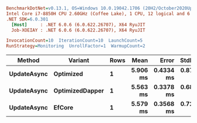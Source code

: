``` ini

BenchmarkDotNet=v0.13.1, OS=Windows 10.0.19042.1706 (20H2/October2020Update)
Intel Core i7-8850H CPU 2.60GHz (Coffee Lake), 1 CPU, 12 logical and 6 physical cores
.NET SDK=6.0.301
  [Host]     : .NET 6.0.6 (6.0.622.26707), X64 RyuJIT
  Job-XOEIAY : .NET 6.0.6 (6.0.622.26707), X64 RyuJIT

InvocationCount=10  IterationCount=10  LaunchCount=5  
RunStrategy=Monitoring  UnrollFactor=1  WarmupCount=2  

```
|      Method |         Variant | Rows |     Mean |     Error |    StdDev |      Min |      Max |   Median |
|------------ |---------------- |----- |---------:|----------:|----------:|---------:|---------:|---------:|
| **UpdateAsync** |       **Optimized** |    **1** | **5.906 ms** | **0.4334 ms** | **0.8755 ms** | **4.739 ms** | **8.818 ms** | **5.612 ms** |
| **UpdateAsync** | **OptimizedDapper** |    **1** | **5.563 ms** | **0.3378 ms** | **0.6823 ms** | **4.554 ms** | **7.461 ms** | **5.358 ms** |
| **UpdateAsync** |          **EfCore** |    **1** | **5.579 ms** | **0.3568 ms** | **0.7207 ms** | **4.521 ms** | **8.489 ms** | **5.452 ms** |
